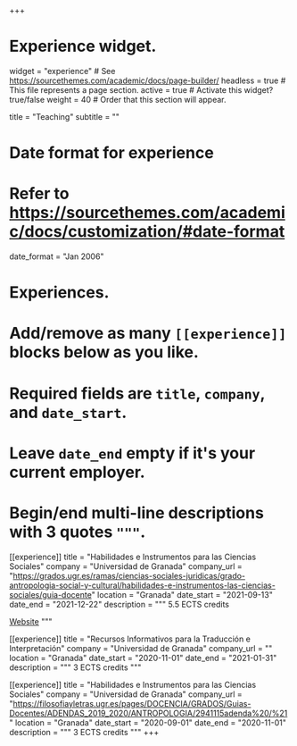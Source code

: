 +++
# Experience widget.
widget = "experience"  # See https://sourcethemes.com/academic/docs/page-builder/
headless = true  # This file represents a page section.
active = true  # Activate this widget? true/false
weight = 40  # Order that this section will appear.

title = "Teaching"
subtitle = ""

# Date format for experience
#   Refer to https://sourcethemes.com/academic/docs/customization/#date-format
date_format = "Jan 2006"

# Experiences.
#   Add/remove as many `[[experience]]` blocks below as you like.
#   Required fields are `title`, `company`, and `date_start`.
#   Leave `date_end` empty if it's your current employer.
#   Begin/end multi-line descriptions with 3 quotes `"""`.
[[experience]]
  title = "Habilidades e Instrumentos para las Ciencias Sociales"
  company = "Universidad de Granada"
  company_url = "https://grados.ugr.es/ramas/ciencias-sociales-juridicas/grado-antropologia-social-y-cultural/habilidades-e-instrumentos-las-ciencias-sociales/guia-docente"
  location = "Granada"
  date_start = "2021-09-13"
  date_end = "2021-12-22"
  description = """
  5.5 ECTS credits
  
  
  [Website](https://habilidadesinstrumentosccss.es/)
  """

[[experience]]
  title = "Recursos Informativos para la Traducción e Interpretación"
  company = "Universidad de Granada"
  company_url = ""
  location = "Granada"
  date_start = "2020-11-01"
  date_end = "2021-01-31"
  description = """
  3 ECTS credits
  """

[[experience]]
  title = "Habilidades e Instrumentos para las Ciencias Sociales"
  company = "Universidad de Granada"
  company_url = "https://filosofiayletras.ugr.es/pages/DOCENCIA/GRADOS/Guias-Docentes/ADENDAS_2019_2020/ANTROPOLOGIA/2941115adenda%20/%21"
  location = "Granada"
  date_start = "2020-09-01"
  date_end = "2020-11-01"
  description = """
  3 ECTS credits
  """
+++
